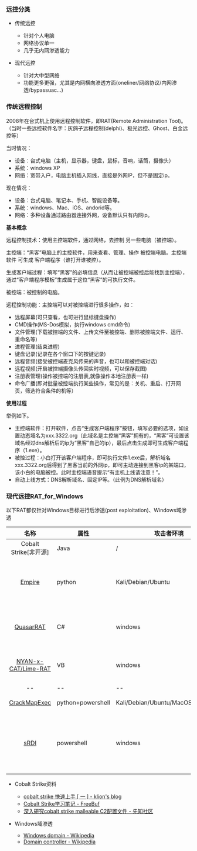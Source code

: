 ### 远控分类

* 传统远控
  * 针对个人电脑
  * 网络协议单一
  * 几乎无内网渗透能力

* 现代远控
  * 针对大中型网络
  * 功能更多更强，尤其是内网横向渗透方面(oneliner/网络协议/内网渗透/bypassuac...)


### 传统远程控制

2008年在台式机上使用远程控制软件，即RAT(Remote Administration Tool)。
（当时一些远控软件名字：灰鸽子远程控制(delphi)、极光远控、Ghost、白金远控等）

当时情况：
* 设备：台式电脑（主机，显示器，键盘，鼠标，音响，话筒，摄像头）
* 系统：windows XP
* 网络：宽带入户，电脑主机插入网线，直接是外网IP，但不是固定ip。

现在情况：
* 设备：台式电脑、笔记本、手机、智能设备等。
* 系统：windows、Mac、iOS、andorid等。
* 网络：多种设备通过路由器连接外网，设备默认只有内网ip。

**基本概念**

远程控制技术：使用主控端软件，通过网络，去控制 另一些电脑（被控端）。

主控端：“黑客”电脑上的主控软件，用来查看、管理、操作 被控端电脑。主控端软件 可生成 客户端程序（谁打开谁被控）。

生成客户端过程：填写“黑客”的必填信息（从而让被控端被控后能找到主控端），通过“客户端程序模板”生成属于这位“黑客”的可执行文件。

被控端：被控制的电脑。

远程控制功能：主控端可以对被控端进行很多操作，如：
* 远程屏幕(可只查看，也可进行鼠标键盘操作)
* CMD操作(MS-Dos模拟，执行windows cmd命令)
* 文件管理(下载被控端的文件、上传文件至被控端、删除被控端文件、运行、重命名等)
* 进程管理(结束进程)
* 键盘记录(记录在各个窗口下的按键记录)
* 远程音频(接受被控端麦克风传来的声音，也可以和被控端对话)
* 远程视频(开启被控端摄像头传回实时视频，可以保存截图)
* 注册表管理(操作被控端的注册表,就像操作本地注册表一样)
* 命令广播(即对批量被控端执行某些操作，常见的是：关机、重启、打开网页，筛选符合条件的机等）

**使用过程**

举例如下。
* 主控端软件：打开软件，点击“生成客户端程序”按钮，填写必要的选项，如设置动态域名为xxx.3322.org（此域名是主控端“黑客”拥有的，“黑客”可设置该域名经过dns解析后的ip为“黑客”自己的ip），最后点击生成即可生成客户端程序（1.exe）。
* 被控过程：小白打开该客户端程序，即可执行文件1.exe后，解析域名xxx.3322.org后得到了黑客当前的外网ip，即可主动连接到黑客ip的某端口，该小白的电脑被控。此时主控端语音提示“有主机上线请注意！”。
* 自动上线方式：DNS解析域名、固定IP等。（此例为DNS解析域名）

### 现代远控RAT_for_Windows

以下RAT都仅针对Windows目标进行后渗透(post exploitation)、Windows域渗透

|名称|属性|攻击者环境|描述|
|:-------------:|--|--|-----|
|Cobalt Strike[非开源]|Java|/|/|
|[Empire](https://github.com/EmpireProject/Empire)|python|Kali/Debian/Ubuntu|#域渗透 #RAT 域渗透利器Empire is a post-exploitation framework|
|[QuasarRAT](https://github.com/quasar/QuasarRAT)|C#|windows|#RAT 传统远控 Remote Administration Tool for Windows|
|[NYAN-x-CAT/Lime-RAT](https://github.com/NYAN-x-CAT/Lime-RAT)|VB|windows|#RAT 额外功能:勒索(加密文件)、xmr挖矿、DDOS|
|--|--|--|-----|
|[CrackMapExec](https://github.com/byt3bl33d3r/CrackMapExec)|python+powershell|Kali/Debian/Ubuntu/MacOS[Installation](https://github.com/byt3bl33d3r/CrackMapExec/wiki/Installation)| 2k★ #域渗透 域渗透利器|
|[sRDI](https://github.com/monoxgas/sRDI)|powershell|windows|Shellcode implementation of Reflective DLL Injection. Convert DLLs to position independent shellcode|


* Cobalt Strike资料
  * [cobalt strike 快速上手 [ 一 ] - klion's blog](https://klionsec.github.io/2017/09/23/cobalt-strike/)
  * [Cobalt Strike学习笔记 - FreeBuf](https://www.freebuf.com/sectool/133369.html)
  * [深入研究cobalt strike malleable C2配置文件 - 先知社区](https://xz.aliyun.com/t/2796)

* Windows域渗透
  * [Windows domain - Wikipedia](https://en.wikipedia.org/wiki/Windows_domain)
  * [Domain controller - Wikipedia](https://en.wikipedia.org/wiki/Domain_controller)
